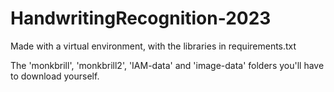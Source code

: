 # HandwritingRecognition-2023

Made with a virtual environment, with the libraries in requirements.txt

The 'monkbrill', 'monkbrill2', 'IAM-data' and 'image-data' folders you'll have to download yourself.
 
